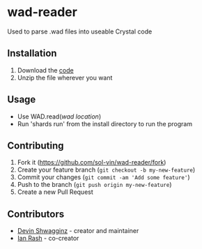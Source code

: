 # wad-reader

Used to parse .wad files into useable Crystal code

## Installation

1. Download the [code](https://github.com/sol-vin/wad-reader/archive/refs/heads/master.zip)
2. Unzip the file wherever you want

## Usage

* Use WAD.read(*wad location*)
* Run 'shards run' from the install directory to run the program

## Contributing

1. Fork it (<https://github.com/sol-vin/wad-reader/fork>)
2. Create your feature branch (`git checkout -b my-new-feature`)
3. Commit your changes (`git commit -am 'Add some feature'`)
4. Push to the branch (`git push origin my-new-feature`)
5. Create a new Pull Request

## Contributors

- [Devin Shwagginz](https://github.com/D-Shwagginz) - creator and maintainer
- [Ian Rash](https://github.com/sol-vin) - co-creator
